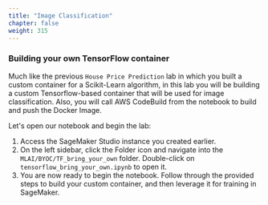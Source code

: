 ```yaml
---
title: "Image Classification"
chapter: false
weight: 315 
---
```


### Building your own TensorFlow container

Much like the previous `House Price Prediction` lab in which you built a custom container for a Scikit-Learn algorithm, in this lab you will be building a custom Tensorflow-based container that will be used for image classification. Also, you will call AWS CodeBuild from the notebook to build and push the Docker Image.

Let's open our notebook and begin the lab:

1. Access the SageMaker Studio instance you created earlier.
2. On the left sidebar, click the Folder icon and navigate into the `MLAI/BYOC/TF_bring_your_own` folder. Double-click on `tensorflow_bring_your_own.ipynb` to open it.
3. You are now ready to begin the notebook. Follow through the provided steps to build your custom container, and then leverage it for training in SageMaker.
